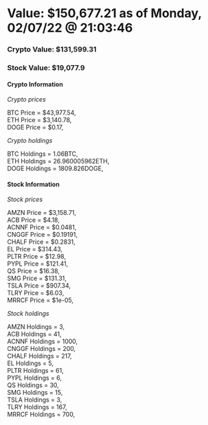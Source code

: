 # Value: $150,677.21 as of Monday, 02/07/22 @ 21:03:46 

### Crypto Value: $131,599.31

### Stock Value: $19,077.9

#### Crypto Information 
*Crypto prices* 

BTC Price = $43,977.54,  
ETH Price = $3,140.78,  
DOGE Price = $0.17,  


*Crypto holdings* 

BTC Holdings = 1.06BTC,  
ETH Holdings = 26.960005962ETH,  
DOGE Holdings = 1809.826DOGE,  


#### Stock Information 

*Stock prices* 

AMZN Price = $3,158.71,  
ACB Price = $4.18,  
ACNNF Price = $0.0481,  
CNGGF Price = $0.19191,  
CHALF Price = $0.2831,  
EL Price = $314.43,  
PLTR Price = $12.98,  
PYPL Price = $121.41,  
QS Price = $16.38,  
SMG Price = $131.31,  
TSLA Price = $907.34,  
TLRY Price = $6.03,  
MRRCF Price = $1e-05,  


*Stock holdings* 

AMZN Holdings = 3,  
ACB Holdings = 41,  
ACNNF Holdings = 1000,  
CNGGF Holdings = 200,  
CHALF Holdings = 217,  
EL Holdings = 5,  
PLTR Holdings = 61,  
PYPL Holdings = 6,  
QS Holdings = 30,  
SMG Holdings = 15,  
TSLA Holdings = 3,  
TLRY Holdings = 167,  
MRRCF Holdings = 700,  


